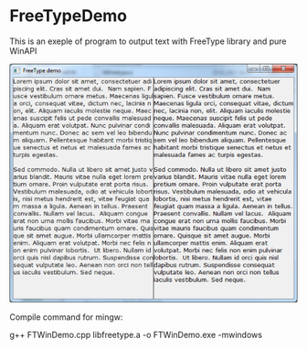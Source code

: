 # FreeTypeDemo

This is an exeple of program to output 
text with FreeType library and pure WinAPI



![Demo screenshot](https://github.com/zufari4/FreeTypeDemo/blob/master/FTWinDemo.png)


Compile command for mingw:
  
g++ FTWinDemo.cpp libfreetype.a -o FTWinDemo.exe -mwindows

